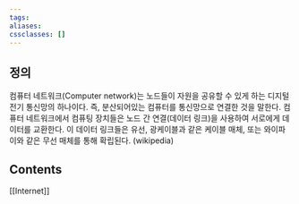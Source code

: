 ```yaml
---
tags: 
aliases: 
cssclasses: []
---
```

## 정의

컴퓨터 네트워크(Computer network)는 노드들이 자원을 공유할 수 있게 하는 디지털 전기 통신망의 하나이다. 즉, 분산되어있는 컴퓨터를 통신망으로 연결한 것을 말한다. 컴퓨터 네트워크에서 컴퓨팅 장치들은 노드 간 연결(데이터 링크)을 사용하여 서로에게 데이터를 교환한다. 이 데이터 링크들은 유선, 광케이블과 같은 케이블 매체, 또는 와이파이와 같은 무선 매체를 통해 확립된다. (wikipedia)

## Contents

[[Internet]]